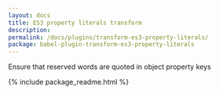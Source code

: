 ```yaml
---
layout: docs
title: ES3 property literals transform
description:
permalink: /docs/plugins/transform-es3-property-literals/
package: babel-plugin-transform-es3-property-literals
---
```


Ensure that reserved words are quoted in object property keys

{% include package_readme.html %}